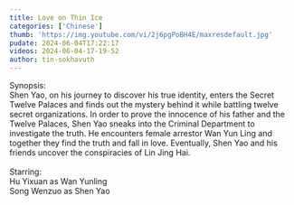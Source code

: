 ```yaml
---
title: Love on Thin Ice
categories: ['Chinese']
thumb: 'https://img.youtube.com/vi/2j6pgPoBH4E/maxresdefault.jpg'
pudate: 2024-06-04T17:22:17
videos: 2024-06-04-17-19-52
author: tin-sokhavuth
---
```

Synopsis:<br/>
Shen Yao, on his journey to discover his true identity, enters the Secret Twelve Palaces and finds out the mystery behind it while battling twelve secret organizations. In order to prove the innocence of his father and the Twelve Palaces, Shen Yao sneaks into the Criminal Department to investigate the truth. He encounters female arrestor Wan Yun Ling and together they find the truth and fall in love. Eventually, Shen Yao and his friends uncover the conspiracies of Lin Jing Hai. 
<br/><br/>
Starring: <br/>
Hu Yixuan as Wan Yunling<br/>
Song Wenzuo as Shen Yao